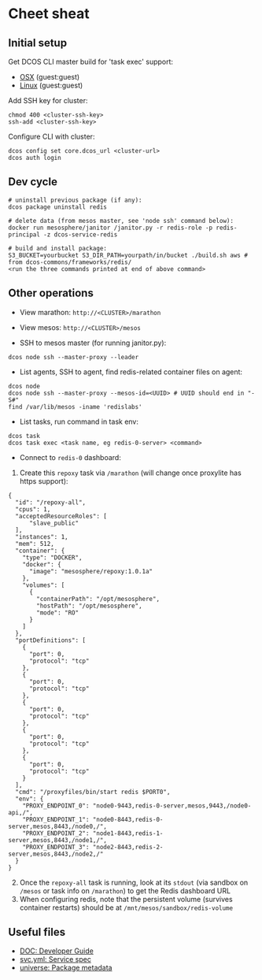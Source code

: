 # Cheet sheat

## Initial setup

Get DCOS CLI master build for 'task exec' support:
- [OSX](https://teamcity.mesosphere.io/repository/download/DcosIo_DcosCli_OsX_MacBinary/568526:id/dcos) (guest:guest)
- [Linux](https://teamcity.mesosphere.io/repository/download/DcosIo_DcosCli_Linux_Binary/568667:id/dcos) (guest:guest)

Add SSH key for cluster:
```
chmod 400 <cluster-ssh-key>
ssh-add <cluster-ssh-key>
```

Configure CLI with cluster:
```
dcos config set core.dcos_url <cluster-url>
dcos auth login
```

## Dev cycle

```
# uninstall previous package (if any):
dcos package uninstall redis

# delete data (from mesos master, see 'node ssh' command below):
docker run mesosphere/janitor /janitor.py -r redis-role -p redis-principal -z dcos-service-redis

# build and install package:
S3_BUCKET=yourbucket S3_DIR_PATH=yourpath/in/bucket ./build.sh aws # from dcos-commons/frameworks/redis/
<run the three commands printed at end of above command>
```

## Other operations

- View marathon: `http://<CLUSTER>/marathon`
- View mesos: `http://<CLUSTER>/mesos`

- SSH to mesos master (for running janitor.py):
```
dcos node ssh --master-proxy --leader
```

- List agents, SSH to agent, find redis-related container files on agent:
```
dcos node
dcos node ssh --master-proxy --mesos-id=<UUID> # UUID should end in "-S#"
find /var/lib/mesos -iname 'redislabs'
```

- List tasks, run command in task env:
```
dcos task
dcos task exec <task name, eg redis-0-server> <command>
```

- Connect to `redis-0` dashboard:
1. Create this `repoxy` task via `/marathon` (will change once proxylite has https support):
```
{
  "id": "/repoxy-all",
  "cpus": 1,
  "acceptedResourceRoles": [
      "slave_public"
  ],
  "instances": 1,
  "mem": 512,
  "container": {
    "type": "DOCKER",
    "docker": {
      "image": "mesosphere/repoxy:1.0.1a"
    },
    "volumes": [
      {
        "containerPath": "/opt/mesosphere",
        "hostPath": "/opt/mesosphere",
        "mode": "RO"
      }
    ]
  },
  "portDefinitions": [
    {
      "port": 0,
      "protocol": "tcp"
    },
    {
      "port": 0,
      "protocol": "tcp"
    },
    {
      "port": 0,
      "protocol": "tcp"
    },
    {
      "port": 0,
      "protocol": "tcp"
    },
    {
      "port": 0,
      "protocol": "tcp"
    }
  ],
  "cmd": "/proxyfiles/bin/start redis $PORT0",
  "env": {
    "PROXY_ENDPOINT_0": "node0-9443,redis-0-server,mesos,9443,/node0-api,/",
    "PROXY_ENDPOINT_1": "node0-8443,redis-0-server,mesos,8443,/node0,/",
    "PROXY_ENDPOINT_2": "node1-8443,redis-1-server,mesos,8443,/node1,/",
    "PROXY_ENDPOINT_3": "node2-8443,redis-2-server,mesos,8443,/node2,/"
  }
}
```
2. Once the `repoxy-all` task is running, look at its `stdout` (via sandbox on `/mesos` or task info on `/marathon`) to get the Redis dashboard URL
3. When configuring redis, note that the persistent volume (survives container restarts) should be at `/mnt/mesos/sandbox/redis-volume`

## Useful files

- [DOC: Developer Guide](../../docs/pages/dev-guide/developer-guide.md)
- [svc.yml: Service spec](src/main/dist/svc.yml)
- [universe: Package metadata](universe/)
